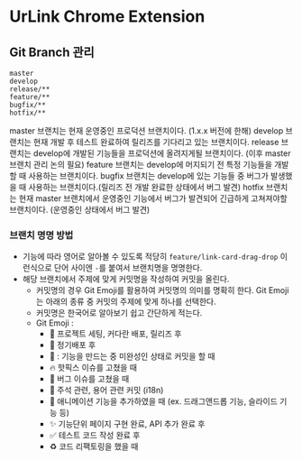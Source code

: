 # UrLink Chrome Extension

## Git Branch 관리

```
master
develop
release/**
feature/**
bugfix/**
hotfix/**
```

master 브랜치는 현재 운영중인 프로덕션 브랜치이다. (1.x.x 버전에 한해)
develop 브랜치는 현재 개발 후 테스트 완료하여 릴리즈를 기다리고 있는 브랜치이다.
release 브랜치는 develop에 개발된 기능들을 프로덕션에 올려지게될 브랜치이다. (이후 master 브랜치 관리 논의 필요)
feature 브랜치는 develop에 머지되기 전 특정 기능들을 개발할 때 사용하는 브랜치이다.
bugfix 브랜치는 develop에 있는 기능들 중 버그가 발생했을 때 사용하는 브랜치이다.(릴리즈 전 개발 완료한 상태에서 버그 발견)
hotfix 브랜치는 현재 master 브랜치에서 운영중인 기능에서 버그가 발견되어 긴급하게 고쳐져야할 브랜치이다. (운영중인 상태에서 버그 발견)

### 브랜치 명명 방법

* 기능에 따라 영어로 알아볼 수 있도록 적당히 `feature/link-card-drag-drop` 이런식으로 단어 사이엔 `-`를 붙여서 브랜치명을 명명한다.
* 해당 브랜치에서 주제에 맞게 커밋명을 작성하여 커밋을 올린다.
  * 커밋명의 경우 Git Emoji를 활용하여 커밋명의 의미를 명확히 한다. Git Emoji는 아래의 종류 중 커밋의 주제에 맞게 하나를 선택한다.
  * 커밋명은 한국어로 알아보기 쉽고 간단하게 적는다.
  * Git Emoji : 
    * :tada: 프로젝트 세팅, 커다란 배포, 릴리즈 후
    * :rocket: 정기배포 후 
    * :construction: : 기능을 만드는 중 미완성인 상태로 커밋을 할 때
    * :fire: 핫픽스 이슈를 고쳤을 때
    * :bug: 버그 이슈를 고쳤을 때
    * :speech_balloon: 주석 관련, 용어 관련 커밋 (i18n)
    * :dizzy: 애니메이션 기능을 추가하였을 때 (ex. 드래그앤드롭 기능, 슬라이드 기능 등)
    * :sparkles: 기능단위 페이지 구현 완료, API 추가 완료 후
    * :white_check_mark: 테스트 코드 작성 완료 후
    * :recycle: 코드 리팩토링을 했을 때